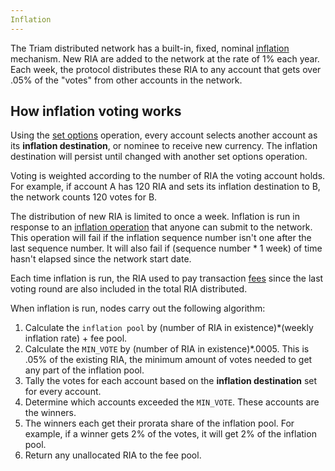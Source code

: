 ```yaml
---
Inflation
---
```


The Triam distributed network has a built-in, fixed, nominal [inflation](#inflation) mechanism. New RIA are added to the network at the rate of 1% each year. Each week, the protocol distributes these RIA to any account that gets over .05% of the "votes" from other accounts in the network.

## How inflation voting works
Using the [set options](./list-of-operations.md#set-options) operation, every account selects another account as its **inflation destination**, or nominee to receive new currency. The inflation destination will persist until changed with another set options operation.

Voting is weighted according to the number of RIA the voting account holds. For example, if account A has 120 RIA and sets its inflation destination to B, the network counts 120 votes for B.

The distribution of new RIA is limited to once a week. Inflation is run in response to an [inflation operation](./list-of-operations.md#inflation) that anyone can submit to the network. This operation will fail if the inflation sequence number isn't one after the last sequence number. It will also fail if (sequence number * 1 week) of time hasn't elapsed since the network start date.

Each time inflation is run, the RIA used to pay transaction [fees](./fees.md#transaction-fee) since the last voting round are also included in the total RIA distributed.

When inflation is run, nodes carry out the following algorithm:

 1. Calculate the `inflation pool` by (number of RIA in existence)*(weekly inflation rate) + fee pool.
 2. Calculate the `MIN_VOTE` by (number of RIA in existence)*.0005. This is .05% of the existing RIA, the minimum amount of votes needed to get any part of the inflation pool.
 2. Tally the votes for each account based on the **inflation destination** set for every account.
 3. Determine which accounts exceeded the `MIN_VOTE`. These accounts are the winners.
 4. The winners each get their prorata share of the inflation pool. For example, if a winner gets 2% of the votes, it will get 2% of the inflation pool.
 5. Return any unallocated RIA to the fee pool.

